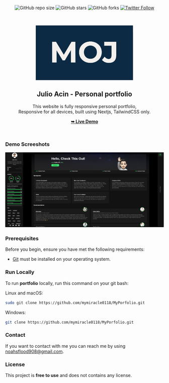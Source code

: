 <div align="center">
  
  ![GitHub repo size](https://img.shields.io/github/repo-size/osamajavaid/portfolio)
  ![GitHub stars](https://img.shields.io/github/stars/osamajavaid/portfolio?style=social)
  ![GitHub forks](https://img.shields.io/github/forks/osamajavaid/portfolio?style=social)
  [![Twitter Follow](https://img.shields.io/twitter/follow/iosamajavaid?style=social)](https://twitter.com/intent/follow?screen_name=iosamajavaid)

  <br />
  <br />
  
  <img src="./public/readme-images/moj.png" />

  <h2 align="center">Julio Acin - Personal portfolio</h2>

This website is fully responsive personal portfolio, <br />Responsive for all devices, built using Nextjs, TailwindCSS only.

<a href="#"><strong>➥ Live Demo</strong></a>

</div>

<br />

### Demo Screeshots

![Osama Portfolio Desktop Demo](./public/readme-images/portfolio.png "Desktop Demo")

### Prerequisites

Before you begin, ensure you have met the following requirements:

- [Git](https://git-scm.com/downloads "Download Git") must be installed on your operating system.

### Run Locally

To run **portfolio** locally, run this command on your git bash:

Linux and macOS:

```bash
sudo git clone https://github.com/mymiracle0118/MyPorfolio.git
```

Windows:

```bash
git clone https://github.com/mymiracle0118/MyPorfolio.git
```

### Contact

If you want to contact with me you can reach me by using noahsflood908@gmail.com.

### License

This project is **free to use** and does not contains any license.

